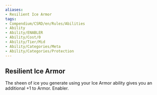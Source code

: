 ```yaml
---
aliases:
- Resilient Ice Armor
tags:
- Compendium/CSRD/en/Rules/Abilities
- Ability
- Ability/ENABLER
- Ability/Cost/0
- Ability/Tier/Mid
- Ability/Categories/Meta
- Ability/Categories/Protection
---
```


  
## Resilient Ice Armor  
The sheen of ice you generate using your Ice Armor ability gives you an additional +1 to Armor. Enabler.